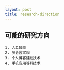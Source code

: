 ```yaml
---
layout: post
title: research-direction
---
```


## 可能的研究方向
    1. 人工智能
    2. 多语言实现
    3. 个人博客建设技术
    4. 手机应用等科技术
